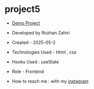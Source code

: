 # project5
- [Demo Project]( https://rozhanzahiri.github.io/Project-4/)

- Developed by Rozhan Zahiri

- Created - 2025-05-2

- Technologies Used - Html , css

- Hooks Used : useState 

- Role - Frontend

- How to reach me : with my [instagram](https://www.instagram.com/rozhanzahiri_developer) 
